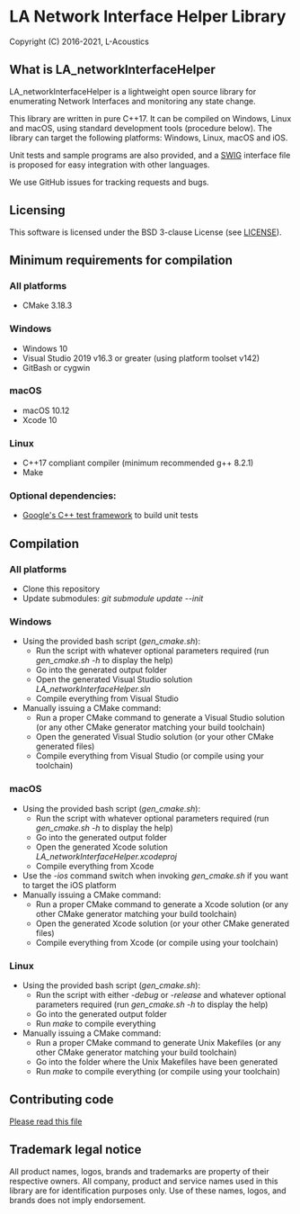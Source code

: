 # LA Network Interface Helper Library

Copyright (C) 2016-2021, L-Acoustics

## What is LA_networkInterfaceHelper
LA_networkInterfaceHelper is a lightweight open source library for enumerating Network Interfaces and monitoring any state change.

This library are written in pure C++17. It can be compiled on Windows, Linux and macOS, using standard development tools (procedure below). The library can target the following platforms: Windows, Linux, macOS and iOS.

Unit tests and sample programs are also provided, and a [SWIG](http://www.swig.org) interface file is proposed for easy integration with other languages.

We use GitHub issues for tracking requests and bugs.

## Licensing
This software is licensed under the BSD 3-clause License (see [LICENSE](LICENSE)).

## Minimum requirements for compilation

### All platforms
- CMake 3.18.3

### Windows
- Windows 10
- Visual Studio 2019 v16.3 or greater (using platform toolset v142)
- GitBash or cygwin

### macOS
- macOS 10.12
- Xcode 10

### Linux
- C++17 compliant compiler (minimum recommended g++ 8.2.1)
- Make

### Optional dependencies:
* [Google's C++ test framework](https://github.com/google/googletest) to build unit tests

## Compilation

### All platforms
- Clone this repository
- Update submodules: *git submodule update --init*

### Windows
- Using the provided bash script (*gen_cmake.sh*):
  * Run the script with whatever optional parameters required (run *gen_cmake.sh -h* to display the help)
  * Go into the generated output folder
  * Open the generated Visual Studio solution *LA_networkInterfaceHelper.sln*
  * Compile everything from Visual Studio
- Manually issuing a CMake command:
  * Run a proper CMake command to generate a Visual Studio solution (or any other CMake generator matching your build toolchain)
  * Open the generated Visual Studio solution (or your other CMake generated files)
  * Compile everything from Visual Studio (or compile using your toolchain)
 
### macOS
- Using the provided bash script (*gen_cmake.sh*):
  * Run the script with whatever optional parameters required (run *gen_cmake.sh -h* to display the help)
  * Go into the generated output folder
  * Open the generated Xcode solution *LA_networkInterfaceHelper.xcodeproj*
  * Compile everything from Xcode
- Use the *-ios* command switch when invoking *gen_cmake.sh* if you want to target the iOS platform
- Manually issuing a CMake command:
  * Run a proper CMake command to generate a Xcode solution (or any other CMake generator matching your build toolchain)
  * Open the generated Xcode solution (or your other CMake generated files)
  * Compile everything from Xcode (or compile using your toolchain)

### Linux
- Using the provided bash script (*gen_cmake.sh*):
  * Run the script with either *-debug* or *-release* and whatever optional parameters required (run *gen_cmake.sh -h* to display the help)
  * Go into the generated output folder
  * Run *make* to compile everything
- Manually issuing a CMake command:
  * Run a proper CMake command to generate Unix Makefiles (or any other CMake generator matching your build toolchain)
  * Go into the folder where the Unix Makefiles have been generated
  * Run *make* to compile everything (or compile using your toolchain)

## Contributing code

[Please read this file](CONTRIBUTING.md)

## Trademark legal notice
All product names, logos, brands and trademarks are property of their respective owners. All company, product and service names used in this library are for identification purposes only. Use of these names, logos, and brands does not imply endorsement.
